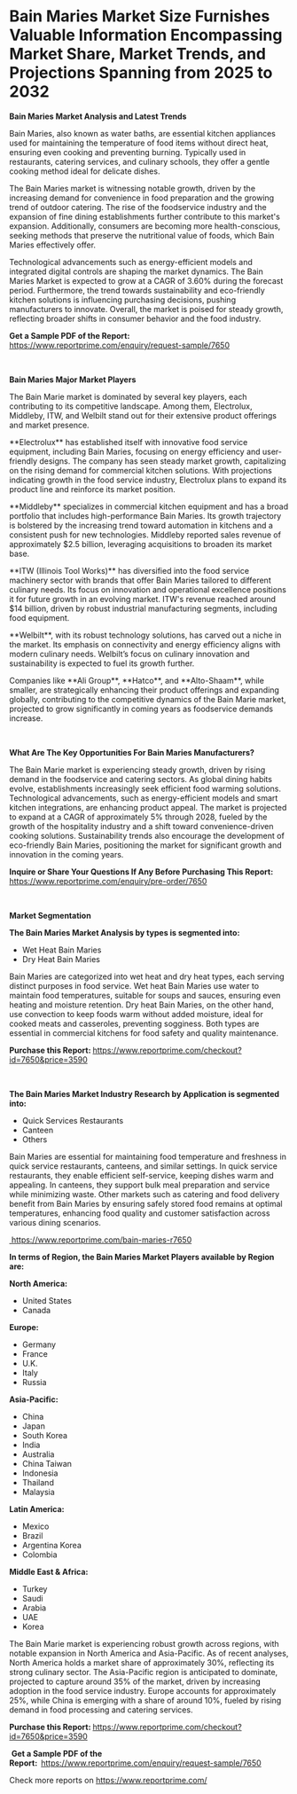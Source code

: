 <p><h1>Bain Maries Market Size Furnishes Valuable Information Encompassing Market Share, Market Trends, and Projections Spanning from 2025 to 2032</h1></p><p><strong>Bain Maries Market Analysis and Latest Trends</strong></p>
<p><p>Bain Maries, also known as water baths, are essential kitchen appliances used for maintaining the temperature of food items without direct heat, ensuring even cooking and preventing burning. Typically used in restaurants, catering services, and culinary schools, they offer a gentle cooking method ideal for delicate dishes.</p><p>The Bain Maries market is witnessing notable growth, driven by the increasing demand for convenience in food preparation and the growing trend of outdoor catering. The rise of the foodservice industry and the expansion of fine dining establishments further contribute to this market's expansion. Additionally, consumers are becoming more health-conscious, seeking methods that preserve the nutritional value of foods, which Bain Maries effectively offer.</p><p>Technological advancements such as energy-efficient models and integrated digital controls are shaping the market dynamics. The Bain Maries Market is expected to grow at a CAGR of 3.60% during the forecast period. Furthermore, the trend towards sustainability and eco-friendly kitchen solutions is influencing purchasing decisions, pushing manufacturers to innovate. Overall, the market is poised for steady growth, reflecting broader shifts in consumer behavior and the food industry.</p></p>
<p><strong>Get a Sample PDF of the Report:&nbsp;</strong> <a href="https://www.reportprime.com/enquiry/request-sample/7650?utm_campaign=3078&utm_medium=2&utm_source=Github&utm_content=ia&utm_term=19032025&utm_id=bain-maries">https://www.reportprime.com/enquiry/request-sample/7650</a></p>
<p>&nbsp;</p>
<p><strong>Bain Maries Major Market Players</strong></p>
<p><p>The Bain Marie market is dominated by several key players, each contributing to its competitive landscape. Among them, Electrolux, Middleby, ITW, and Welbilt stand out for their extensive product offerings and market presence.</p><p>**Electrolux** has established itself with innovative food service equipment, including Bain Maries, focusing on energy efficiency and user-friendly designs. The company has seen steady market growth, capitalizing on the rising demand for commercial kitchen solutions. With projections indicating growth in the food service industry, Electrolux plans to expand its product line and reinforce its market position.</p><p>**Middleby** specializes in commercial kitchen equipment and has a broad portfolio that includes high-performance Bain Maries. Its growth trajectory is bolstered by the increasing trend toward automation in kitchens and a consistent push for new technologies. Middleby reported sales revenue of approximately $2.5 billion, leveraging acquisitions to broaden its market base.</p><p>**ITW (Illinois Tool Works)** has diversified into the food service machinery sector with brands that offer Bain Maries tailored to different culinary needs. Its focus on innovation and operational excellence positions it for future growth in an evolving market. ITW's revenue reached around $14 billion, driven by robust industrial manufacturing segments, including food equipment.</p><p>**Welbilt**, with its robust technology solutions, has carved out a niche in the market. Its emphasis on connectivity and energy efficiency aligns with modern culinary needs. Welbilt’s focus on culinary innovation and sustainability is expected to fuel its growth further.</p><p>Companies like **Ali Group**, **Hatco**, and **Alto-Shaam**, while smaller, are strategically enhancing their product offerings and expanding globally, contributing to the competitive dynamics of the Bain Marie market, projected to grow significantly in coming years as foodservice demands increase.</p></p>
<p>&nbsp;</p>
<p><strong>What Are The Key Opportunities For Bain Maries Manufacturers?</strong></p>
<p><p>The Bain Marie market is experiencing steady growth, driven by rising demand in the foodservice and catering sectors. As global dining habits evolve, establishments increasingly seek efficient food warming solutions. Technological advancements, such as energy-efficient models and smart kitchen integrations, are enhancing product appeal. The market is projected to expand at a CAGR of approximately 5% through 2028, fueled by the growth of the hospitality industry and a shift toward convenience-driven cooking solutions. Sustainability trends also encourage the development of eco-friendly Bain Maries, positioning the market for significant growth and innovation in the coming years.</p></p>
<p><strong>Inquire or Share Your Questions If Any Before Purchasing This Report:</strong> <a href="https://www.reportprime.com/enquiry/pre-order/7650?utm_campaign=3078&utm_medium=2&utm_source=Github&utm_content=ia&utm_term=19032025&utm_id=bain-maries">https://www.reportprime.com/enquiry/pre-order/7650</a></p>
<p>&nbsp;</p>
<p><strong>Market Segmentation</strong></p>
<p><strong>The Bain Maries Market Analysis by types is segmented into:</strong></p>
<p><ul><li>Wet Heat Bain Maries</li><li>Dry Heat Bain Maries</li></ul></p>
<p><p>Bain Maries are categorized into wet heat and dry heat types, each serving distinct purposes in food service. Wet heat Bain Maries use water to maintain food temperatures, suitable for soups and sauces, ensuring even heating and moisture retention. Dry heat Bain Maries, on the other hand, use convection to keep foods warm without added moisture, ideal for cooked meats and casseroles, preventing sogginess. Both types are essential in commercial kitchens for food safety and quality maintenance.</p></p>
<p><strong>Purchase this Report:&nbsp;</strong><a href="https://www.reportprime.com/checkout?id=7650&price=3590&utm_campaign=3078&utm_medium=2&utm_source=Github&utm_content=ia&utm_term=19032025&utm_id=bain-maries">https://www.reportprime.com/checkout?id=7650&price=3590</a></p>
<p>&nbsp;</p>
<p><strong>The Bain Maries Market Industry Research by Application is segmented into:</strong></p>
<p><ul><li>Quick Services Restaurants</li><li>Canteen</li><li>Others</li></ul></p>
<p><p>Bain Maries are essential for maintaining food temperature and freshness in quick service restaurants, canteens, and similar settings. In quick service restaurants, they enable efficient self-service, keeping dishes warm and appealing. In canteens, they support bulk meal preparation and service while minimizing waste. Other markets such as catering and food delivery benefit from Bain Maries by ensuring safely stored food remains at optimal temperatures, enhancing food quality and customer satisfaction across various dining scenarios.</p></p>
<p><a href="https://www.reportprime.com/bain-maries-r7650?utm_campaign=3078&utm_medium=2&utm_source=Github&utm_content=ia&utm_term=19032025&utm_id=bain-maries">&nbsp;https://www.reportprime.com/bain-maries-r7650</a></p>
<p><strong>In terms of Region, the Bain Maries Market Players available by Region are:</strong></p>
<p>
    <p> <strong> North America: </strong>
        <ul>
            <li>United States</li>
            <li>Canada</li>
        </ul>
        </p> 
    <p> <strong> Europe: </strong>
        <ul>
            <li>Germany</li>
            <li>France</li>
            <li>U.K.</li>
            <li>Italy</li>
            <li>Russia</li>
        </ul>
        </p> 
    <p> <strong> Asia-Pacific: </strong>
        <ul>
            <li>China</li>
            <li>Japan</li>
            <li>South Korea</li>
            <li>India</li>
            <li>Australia</li>
            <li>China Taiwan</li>
            <li>Indonesia</li>
            <li>Thailand</li>
            <li>Malaysia</li>
        </ul>
        </p> 
    <p> <strong> Latin America: </strong>
        <ul>
            <li>Mexico</li>
            <li>Brazil</li>
            <li>Argentina Korea</li>
            <li>Colombia</li>
        </ul>
        </p> 
    <p> <strong> Middle East & Africa: </strong>
        <ul>
            <li>Turkey</li>
            <li>Saudi</li>
            <li>Arabia</li>
            <li>UAE</li>
            <li>Korea</li>
        </ul>
    </p>
    </p>
<p><p>The Bain Marie market is experiencing robust growth across regions, with notable expansion in North America and Asia-Pacific. As of recent analyses, North America holds a market share of approximately 30%, reflecting its strong culinary sector. The Asia-Pacific region is anticipated to dominate, projected to capture around 35% of the market, driven by increasing adoption in the food service industry. Europe accounts for approximately 25%, while China is emerging with a share of around 10%, fueled by rising demand in food processing and catering services.</p></p>
<p><strong>Purchase this Report: </strong><a href="https://www.reportprime.com/checkout?id=7650&price=3590&utm_campaign=3078&utm_medium=2&utm_source=Github&utm_content=ia&utm_term=19032025&utm_id=bain-maries">https://www.reportprime.com/checkout?id=7650&price=3590</a></p>
<p>&nbsp;<strong>Get a Sample PDF of the Report:&nbsp;&nbsp;</strong><a href="https://www.reportprime.com/enquiry/request-sample/7650?utm_campaign=3078&utm_medium=2&utm_source=Github&utm_content=ia&utm_term=19032025&utm_id=bain-maries">https://www.reportprime.com/enquiry/request-sample/7650</a></p>
<p><strong></strong></p>
<p>Check more reports on <a href="https://www.reportprime.com/?utm_campaign=3078&utm_medium=2&utm_source=Github&utm_content=ia&utm_term=19032025&utm_id=bain-maries">https://www.reportprime.com/</a></p>